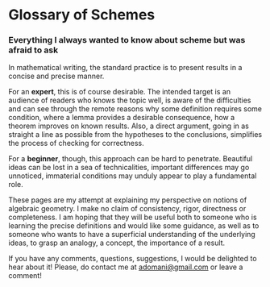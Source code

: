 # Glossary of Schemes

<H3>Everything I always wanted to know about scheme but was afraid to ask</H3>

In mathematical writing, the standard practice is to present results in a concise and precise manner.

For an **expert**, this is of course desirable.  The intended target is an audience of readers who knows the topic well,
is aware of the difficulties and can see through the remote reasons why some definition requires some condition, where a
lemma provides a desirable consequence, how a theorem improves on known results.  Also, a direct argument, going in as
straight a line as possible from the hypotheses to the conclusions, simplifies the process of checking for correctness.

For a **beginner**, though, this approach can be hard to penetrate.  Beautiful ideas can be lost in a sea of
technicalities, important differences may go unnoticed, immaterial conditions may unduly appear to play a fundamental
role.

These pages are my attempt at explaining my perspective on notions of algebraic geometry.  I make no claim of
consistency, rigor, directness or completeness.  I am hoping that they will be useful both to someone who is learning
the precise definitions and would like some guidance, as well as to someone who wants to have a superficial
understanding of the underlying ideas, to grasp an analogy, a concept, the importance of a result.

If you have any comments, questions, suggestions, I would be delighted to hear about it!  Please, do contact me at
<adomani@gmail.com> or leave a comment!